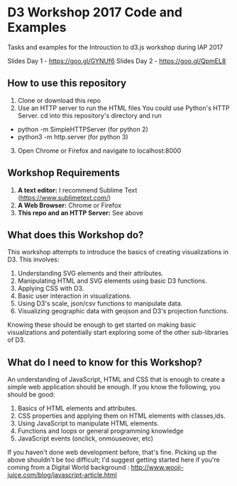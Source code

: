 # D3 Workshop 2017 Code and Examples
Tasks and examples for the Introuction to d3.js workshop during IAP 2017

Slides Day 1 - https://goo.gl/GYNUf6
Slides Day 2 - https://goo.gl/QpmEL8

## How to use this repository

1. Clone or download this repo
2. Use an HTTP server to run the HTML files
You could use Python's HTTP Server. cd into this repository's directory and run
  - python -m SimpleHTTPServer (for python 2)
  - python3 -m http.server (for python 3)
3. Open Chrome or Firefox and navigate to localhost:8000

## Workshop Requirements

1. **A text editor:** I recommend Sublime Text (https://www.sublimetext.com/)
2. **A Web Browser:** Chrome or Firefox
3. **This repo and an HTTP Server:** See above

## What does this Workshop do?

This workshop attempts to introduce the basics of creating visualizations in D3. This involves:

1. Understanding SVG elements and their attributes.
2. Manipulating HTML and SVG elements using basic D3 functions.
3. Applying CSS with D3.
4. Basic user interaction in visualizations.
5. Using D3's scale, json/csv functions to manipulate data.
6. Visualizing geographic data with geojson and D3's projection functions.

Knowing these should be enough to get started on making basic visualizations and potentially start exploring some of the other sub-libraries of D3.

## What do I need to know for this Workshop?

An understanding of JavaScript, HTML and CSS that is enough to create a simple web application should be enough. If you know the following, you should be good:

1. Basics of HTML elements and attributes.
2. CSS properties and applying them on HTML elements with classes,ids.
3. Using JavaScript to manipulate HTML elements.
4. Functions and loops or general programming knowledge
5. JavaScript events (onclick, onmouseover, etc)

If you haven't done web development before, that's fine. Picking up the above shouldn't be too difficult; I'd suggest getting started here if you're coming from a Digital World background : http://www.wooji-juice.com/blog/javascript-article.html 
